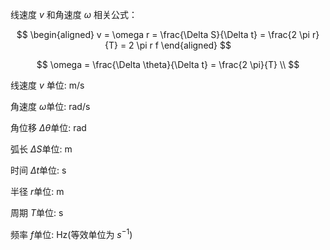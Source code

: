 线速度 $v$ 和角速度 $\omega$ 相关公式：

$$
\begin{aligned}
v = \omega r = \frac{\Delta S}{\Delta t} = \frac{2 \pi r}{T} = 2 \pi r f
\end{aligned}
$$

$$
\omega = \frac{\Delta \theta}{\Delta t} = \frac{2 \pi}{T} \\
$$

线速度 $v$ 单位: m/s

角速度 $\omega$单位: rad/s

角位移 $\Delta \theta$单位: rad

弧长 $\Delta S$单位: m

时间 $\Delta t$单位: s

半径 $r$单位: m

周期 $T$单位: s

频率 $f$单位: Hz(等效单位为 $s^{-1}$)

